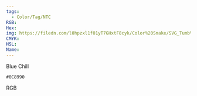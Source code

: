 ```yaml
---
tags:
  - Color/Tag/NTC
RGB:
Hex:
img: https://filedn.com/l0hpzxl1f01yT7GHxtF8cyk/Color%20Snake/SVG_Tumb%20Mass%20No%20Name/0C8990.svg
CMYK:
HSL:
Name:
---
```

Blue Chill
```palette
#0C8990
```
RGB

